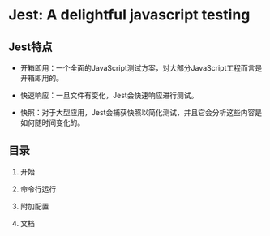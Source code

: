 # Jest: A delightful javascript testing

## Jest特点

- 开箱即用：一个全面的JavaScript测试方案，对大部分JavaScript工程而言是开箱即用的。

- 快速响应：一旦文件有变化，Jest会快速响应进行测试。

- 快照：对于大型应用，Jest会捕获快照以简化测试，并且它会分析这些内容是如何随时间变化的。

## 目录

1. 开始

2. 命令行运行

3. 附加配置

4. 文档
